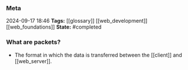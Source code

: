 ### Meta
2024-09-17 18:46
**Tags:** [[glossary]] [[web_development]] [[web_foundations]]
**State:** #completed 

### What are packets?
- The format in which the data is transferred between the [[client]] and [[web_server]].
